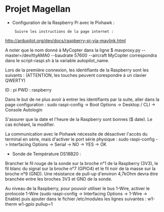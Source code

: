 # Projet Magellan


 - Configuration de la Raspberry Pi avec le Pixhawk :

        Suivre les instructions de la page internet :
http://ardupilot.org/dev/docs/raspberry-pi-via-mavlink.html

A noter que le nom donné à MyCopter dans la ligne
$ mavproxy.py --master=/dev/ttyAMA0 --baudrate 57600 --aircraft MyCopter
correspondra dans le script-raspi.sh à la variable autopilot_name.

Lors de la première connexion, les identifiants de la Raspberry sont les suivants :
(ATTENTION, les touches peuvent corespondre à un clavier QWERTY)

ID : pi
PWD : raspberry

Dans le but de ne plus avoir à entrer les identifiants par la suite, aller dans la page configuration :
sudo raspi-config -> Boot Options -> Desktop / CLI -> Console Autologin

S'assurer que la date et l'heure de la Raspberry sont bonnes ($ date). Le cas échéant, la modifier.

La communication avec le Pixhawk nécessite de désactiver l'accès du terminal en série, mais d'activer le port série physique :
sudo raspi-config -> Interfacing Options -> Serial -> NO -> YES -> OK

 - Sonde de Température DS18B20 :

Brancher le fil rouge de la sonde sur la broche n°1 de la Raspberry (3V3),
le fil blanc du signal sur la broche n°7 (GPIO4) et le fil noir de la masse
sur la broche n°9 (GND).
Une résistance de pull-up d'environ 4,7kOhm devra être branchée entre
les broches 3V3 et GND de la sonde.

Au niveau de la Raspberry, pour pouvoir utiliser le bus 1-Wire, activer le protocole 1-Wire (sudo raspi-config -> Interfacing Options -> 1-Wire -> Enable) puis ajouter dans le fichier /etc/modules les lignes suivantes :
w1-therm
w1-gpio pullup=1
